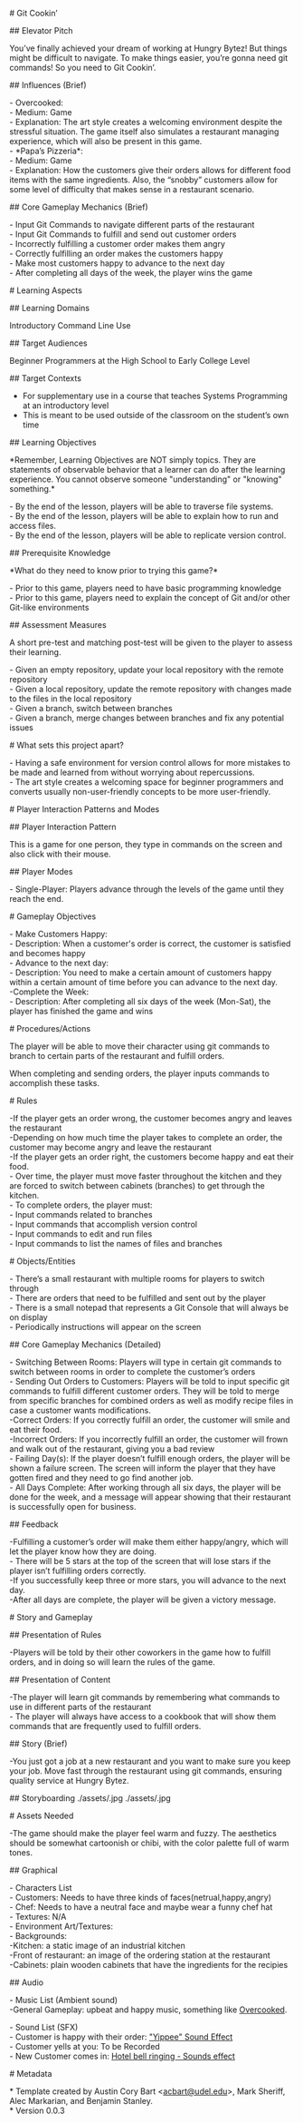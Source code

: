 \# Git Cookin’

\#\# Elevator Pitch

You’ve finally achieved your dream of working at Hungry Bytez\! But things might be difficult to navigate. To make things easier, you’re gonna need git commands\! So you need to Git Cookin’.

\#\# Influences (Brief)

\- Overcooked:  
  \- Medium: Game  
  \- Explanation: The art style creates a welcoming environment despite the stressful situation. The game itself also simulates a restaurant managing experience, which will also be present in this game.  
\- \*Papa’s Pizzeria\*:  
  \- Medium: Game  
  \- Explanation: How the customers give their orders allows for different food items with the same ingredients. Also, the “snobby” customers allow for some level of difficulty that makes sense in a restaurant scenario.

\#\# Core Gameplay Mechanics (Brief)

\- Input Git Commands to navigate different parts of the restaurant  
\- Input Git Commands to fulfill and send out customer orders  
\- Incorrectly fulfilling a customer order makes them angry  
\- Correctly fulfilling an order makes the customers happy  
\- Make most customers happy to advance to the next day  
\- After completing all days of the week, the player wins the game

\# Learning Aspects

\#\# Learning Domains

Introductory Command Line Use

\#\# Target Audiences

Beginner Programmers at the High School to Early College Level

\#\# Target Contexts

- For supplementary use in a course that teaches Systems Programming at an introductory level  
- This is meant to be used outside of the classroom on the student’s own time

\#\# Learning Objectives

\*Remember, Learning Objectives are NOT simply topics. They are statements of observable behavior that a learner can do after the learning experience. You cannot observe someone "understanding" or "knowing" something.\*

\- By the end of the lesson, players will be able to traverse file systems.  
\- By the end of the lesson, players will be able to explain how to run and access files.  
\- By the end of the lesson, players will be able to replicate version control.

\#\# Prerequisite Knowledge  
   
\*What do they need to know prior to trying this game?\*

\- Prior to this game, players need to have basic programming knowledge  
\- Prior to this game, players need to explain the concept of Git and/or other Git-like environments

\#\# Assessment Measures

A short pre-test and matching post-test will be given to the player to assess their learning. 

\- Given an empty repository, update your local repository with the remote repository  
\- Given a local repository, update the remote repository with changes made to the files in the local repository  
\- Given a branch, switch between branches  
\- Given a branch, merge changes between branches and fix any potential issues

\# What sets this project apart?

\- Having a safe environment for version control allows for more mistakes to be made and learned from without worrying about repercussions.   
\- The art style creates a welcoming space for beginner programmers and converts usually non-user-friendly concepts to be more user-friendly.

\# Player Interaction Patterns and Modes

\#\# Player Interaction Pattern

This is a game for one person, they type in commands on the screen and also click with their mouse.

\#\# Player Modes

\- Single-Player: Players advance through the levels of the game until they reach the end.

\# Gameplay Objectives

\- Make Customers Happy:  
    \- Description: When a customer's order is correct, the customer is satisfied and becomes happy  
\- Advance to the next day:  
    \- Description: You need to make a certain amount of customers happy within a certain amount of time before you can advance to the next day.  
\-Complete the Week:  
   \- Description: After completing all six days of the week (Mon-Sat), the player has finished the game and wins

\# Procedures/Actions

The player will be able to move their character using git commands to branch to certain parts of the restaurant and fulfill orders.

When completing and sending orders, the player inputs commands to accomplish these tasks.

\# Rules

\-If the player gets an order wrong, the customer becomes angry and leaves the restaurant  
\-Depending on how much time the player takes to complete an order, the customer may become angry and leave the restaurant  
\-If the player gets an order right, the customers become happy and eat their food.  
\- Over time, the player must move faster throughout the kitchen and they are forced to switch between cabinets (branches) to get through the kitchen.  
\- To complete orders, the player must:  
\- Input commands related to branches  
\- Input commands that accomplish version control  
\- Input commands to edit and run files  
\- Input commands to list the names of files and branches

\# Objects/Entities

\- There’s a small restaurant with multiple rooms for players to switch through  
\- There are orders that need to be fulfilled and sent out by the player  
\- There is a small notepad that represents a Git Console that will always be on display  
\- Periodically instructions will appear on the screen

\#\# Core Gameplay Mechanics (Detailed)

\- Switching Between Rooms: Players will type in certain git commands to switch between rooms in order to complete the customer’s orders  
\- Sending Out Orders to Customers: Players will be told to input specific git commands to fulfill different customer orders. They will be told to merge from specific branches for combined orders as well as modify recipe files in case a customer wants modifications.   
\-Correct Orders: If you correctly fulfill an order, the customer will smile and eat their food.  
\-Incorrect Orders: If you incorrectly fulfill an order, the customer will frown and walk out of the restaurant, giving you a bad review  
\- Failing Day(s): If the player doesn’t fulfill enough orders, the player will be shown a failure screen. The screen will inform the player that they have gotten fired and they need to go find another job.  
\- All Days Complete: After working through all six days, the player will be done for the week, and a message will appear showing that their restaurant is successfully open for business.

      
\#\# Feedback

\-Fulfilling a customer’s order will make them either happy/angry, which will let the player know how they are doing.  
\- There will be 5 stars at the top of the screen that will lose stars if the player isn’t fulfilling orders correctly.  
\-If you successfully keep three or more stars, you will advance to the next day.  
\-After all days are complete, the player will be given a victory message.

\# Story and Gameplay

\#\# Presentation of Rules

\-Players will be told by their other coworkers in the game how to fulfill orders, and in doing so will learn the rules of the game.

\#\# Presentation of Content

\-The player will learn git commands by remembering what commands to use in different parts of the restaurant  
\- The player will always have access to a cookbook that will show them commands that are frequently used to fulfill orders.

\#\# Story (Brief)

\-You just got a job at a new restaurant and you want to make sure you keep your job. Move fast through the restaurant using git commands, ensuring quality service at Hungry Bytez.

\#\# Storyboarding
./assets/<Storyboard1>.jpg
./assets/<Storyboard2>.jpg

\# Assets Needed

\-The game should make the player feel warm and fuzzy. The aesthetics should be somewhat cartoonish or chibi, with the color palette full of warm tones.

\#\# Graphical

\- Characters List  
  \- Customers: Needs to have three kinds of faces(netrual,happy,angry)  
  \- Chef: Needs to have a neutral face and maybe wear a funny chef hat  
\- Textures: N/A  
\- Environment Art/Textures:  
  \- Backgrounds:  
	\-Kitchen: a static image of an industrial kitchen  
	\-Front of restaurant: an image of the ordering station at the restaurant  
	\-Cabinets: plain wooden cabinets that have the ingredients for the recipies  
 

\#\# Audio

\- Music List (Ambient sound)  
	\-General Gameplay: upbeat and happy music, something like [Overcooked](https://www.youtube.com/watch?v=r_3RN7688rE).

  

\- Sound List (SFX)  
  \- Customer is happy with their order: ["Yippee" Sound Effect](https://www.youtube.com/watch?v=d1NjkYjRn34&ab_channel=YTSFX)  
  \- Customer yells at you: To be Recorded  
  \-  New Customer comes in: [Hotel bell ringing - Sounds effect](https://www.youtube.com/watch?v=t7bxsTm4IyM&ab_channel=SparkleNeatcleaningServices)

\# Metadata

\* Template created by Austin Cory Bart \<acbart@udel.edu\>, Mark Sheriff, Alec Markarian, and Benjamin Stanley.  
\* Version 0.0.3  
